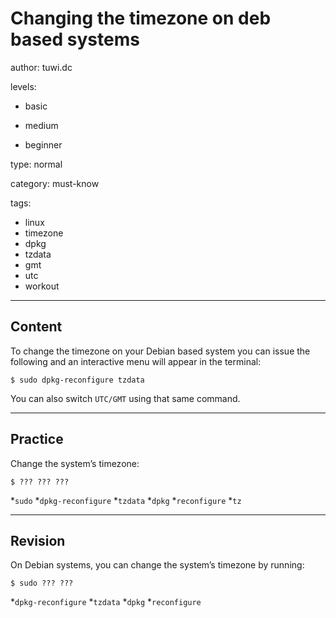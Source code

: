 # Changing the timezone on deb based systems
author: tuwi.dc

levels:

  - basic

  - medium

  - beginner

type: normal

category: must-know

tags:
  - linux
  - timezone
  - dpkg
  - tzdata
  - gmt
  - utc
  - workout


---
## Content

To change the timezone on your Debian based system you can issue the following and an interactive menu will appear in the terminal:
```
$ sudo dpkg-reconfigure tzdata
```

You can also switch `UTC/GMT` using that same command.

---
## Practice

Change the system’s timezone:
```
$ ??? ??? ???
```
*`sudo`
*`dpkg-reconfigure`
*`tzdata`
*`dpkg`
*`reconfigure`
*`tz`

---
## Revision

On Debian systems, you can change the system’s timezone by running:
```
$ sudo ??? ???
```
*`dpkg-reconfigure`
*`tzdata`
*`dpkg`
*`reconfigure`